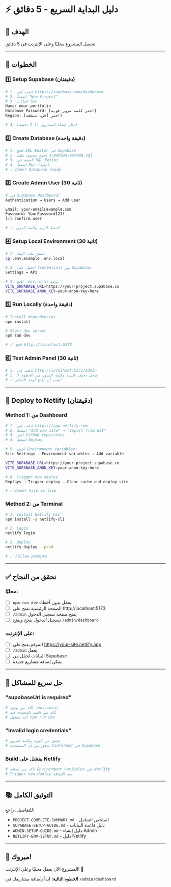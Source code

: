 # ⚡ دليل البداية السريع - 5 دقائق

## 🎯 الهدف
تشغيل المشروع محليًا وعلى الإنترنت في 5 دقائق.

---

## 📝 الخطوات

### 1️⃣ Setup Supabase (دقيقتان)

```bash
# 1. اذهب إلى https://supabase.com/dashboard
# 2. اضغط "New Project"
# 3. املأ البيانات:
Name: omar-portfolio
Database Password: [اختر كلمة مرور قوية]
Region: [اختر أقرب منطقة]

# 4. انتظر إنشاء المشروع (1-2 دقيقة)
```

### 2️⃣ Create Database (دقيقة واحدة)

```bash
# 1. افتح SQL Editor في Supabase
# 2. انسخ محتوى ملف supabase-schema.sql
# 3. الصقه في SQL Editor
# 4. اضغط Run (تنفيذ)
# ✅ Done! Database ready
```

### 3️⃣ Create Admin User (30 ثانية)

```bash
# في Supabase Dashboard:
Authentication → Users → Add user

Email: your-email@example.com
Password: YourPassword123!
[✓] Confirm user

# ✅ احفظ البريد وكلمة المرور!
```

### 4️⃣ Setup Local Environment (30 ثانية)

```bash
# 1. انسخ ملف البيئة
cp .env.example .env.local

# 2. احصل على Credentials من Supabase:
Settings → API

# 3. افتح .env.local وضع:
VITE_SUPABASE_URL=https://your-project.supabase.co
VITE_SUPABASE_ANON_KEY=your-anon-key-here
```

### 5️⃣ Run Locally (دقيقة واحدة)

```bash
# Install dependencies
npm install

# Start dev server
npm run dev

# ✅ افتح http://localhost:5173
```

### 6️⃣ Test Admin Panel (30 ثانية)

```bash
# 1. اذهب إلى http://localhost:5173/admin
# 2. سجل دخول بالبريد وكلمة المرور من الخطوة 3
# ✅ يجب أن تفتح لوحة التحكم!
```

---

## 🚀 Deploy to Netlify (دقيقتان)

### Method 1: من Dashboard

```bash
# 1. اذهب إلى https://app.netlify.com
# 2. اضغط "Add new site" → "Import from Git"
# 3. اختر GitHub repository
# 4. اضغط Deploy

# 5. أضف Environment Variables:
Site Settings → Environment variables → Add variable

VITE_SUPABASE_URL=https://your-project.supabase.co
VITE_SUPABASE_ANON_KEY=your-anon-key-here

# 6. Trigger new deploy
Deploys → Trigger deploy → Clear cache and deploy site

# ✅ Done! Site is live
```

### Method 2: من Terminal

```bash
# 1. Install Netlify CLI
npm install -g netlify-cli

# 2. Login
netlify login

# 3. Deploy
netlify deploy --prod

# ✅ Follow prompts
```

---

## ✅ تحقق من النجاح

### محليًا:
- [ ] `npm run dev` يعمل بدون أخطاء
- [ ] الصفحة الرئيسية تفتح على http://localhost:5173
- [ ] `/admin` يفتح صفحة تسجيل الدخول
- [ ] تسجيل الدخول ينجح ويفتح `/admin/dashboard`

### على الإنترنت:
- [ ] الموقع يفتح على https://your-site.netlify.app
- [ ] `/admin` يعمل
- [ ] البيانات تُحمّل من Supabase
- [ ] يمكن إضافة مشاريع جديدة

---

## 🚨 حل سريع للمشاكل

### "supabaseUrl is required"
```bash
# تأكد من وجود .env.local
# تأكد من القيم الصحيحة فيه
# أعد تشغيل npm run dev
```

### "Invalid login credentials"
```bash
# تحقق من البريد وكلمة المرور
# تحقق من أن المستخدم Confirmed في Supabase
```

### Build يفشل على Netlify
```bash
# تأكد من إضافة Environment Variables في Netlify
# Trigger new deploy بعد الإضافة
```

---

## 📚 التوثيق الكامل

للتفاصيل، راجع:
- `PROJECT-COMPLETE-SUMMARY.md` - الملخص الشامل
- `SUPABASE-SETUP-GUIDE.md` - دليل قاعدة البيانات
- `ADMIN-SETUP-GUIDE.md` - دليل إنشاء Admin
- `NETLIFY-ENV-SETUP.md` - دليل Netlify

---

## 🎉 مبروك!

المشروع الآن يعمل محليًا وعلى الإنترنت! 🚀

**الخطوة التالية:** ابدأ بإضافة مشاريعك في `/admin/dashboard`
